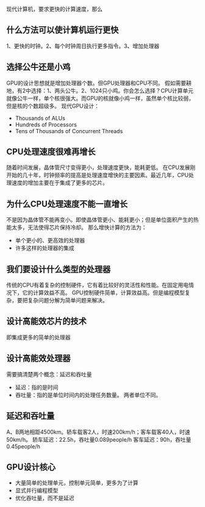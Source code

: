 
现代计算机，要求更快的计算速度，那么
## 什么方法可以使计算机运行更快
1、更快的时钟。2、每个时钟周日执行更多指令。3、增加处理器

##  选择公牛还是小鸡
GPU的设计思想就是增加处理器个数。但GPU处理器和CPU不同。
假如需要耕地，有2中选择：1、两头公牛。2、1024只小鸡。你会怎么选择？CPU计算单元就像公牛一样，单个核很强大。而GPU的核就像小鸡一样，虽然单个核比较弱，但是核的个数超级多。
现代GPU设计：
* Thousands of ALUs
* Hundreds of Processors
* Tens of Thousands of Concurrent Threads

## CPU处理速度很难再增长
随着时间发展，晶体管尺寸变得更小，处理速度更快，能耗更低。
在CPU发展刚开始的几十年，时钟频率的提高是处理速度增快的主要因素。最近几年，CPU处理速度的增加主要在于集成了更多的芯片。

## 为什么CPU处理速度不能一直增长
不是因为晶体管不能再变小。即使晶体管更小、能耗更小；但是单位面积产生的热能太多，无法使得芯片保持冷却。
那么增快计算的方法为：
* 单个更小的、更高效的处理器
* 许多这样的处理器的集成

## 我们要设计什么类型的处理器
传统的CPU有着复杂的控制硬件，它有着比较好的灵活性和性能。在固定用电情况下，它的计算效益不高。
GPU控制硬件简单，计算效益高。但是编程模型复杂，要把复杂问题分解为简单问题来解决。

## 设计高能效芯片的技术
即集成更多的简单的处理器

## 设计高能效处理器
需要搞清楚两个概念：延迟和吞吐量
* 延迟：指的是时间
* 吞吐量：指的是单位时间内的处理任务数量。
两者单位不同。

## 延迟和吞吐量
A、B两地相距4500km。轿车载客2人，时速200km/h；客车载客40人，时速50km/h。
轿车延迟：22.5h，吞吐量0.089people/h
客车延迟：90h，吞吐量0.45people/h

## GPU设计核心
* 大量简单的处理单元，控制单元简单，更多为了计算
* 显式并行编程模型
* 优化吞吐量，而不是延迟






